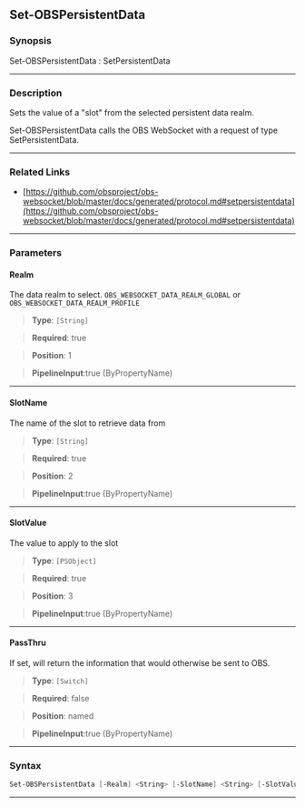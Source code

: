 Set-OBSPersistentData
---------------------
### Synopsis
Set-OBSPersistentData : SetPersistentData

---
### Description

Sets the value of a "slot" from the selected persistent data realm.


Set-OBSPersistentData calls the OBS WebSocket with a request of type SetPersistentData.

---
### Related Links
* [https://github.com/obsproject/obs-websocket/blob/master/docs/generated/protocol.md#setpersistentdata](https://github.com/obsproject/obs-websocket/blob/master/docs/generated/protocol.md#setpersistentdata)



---
### Parameters
#### **Realm**

The data realm to select. `OBS_WEBSOCKET_DATA_REALM_GLOBAL` or `OBS_WEBSOCKET_DATA_REALM_PROFILE`



> **Type**: ```[String]```

> **Required**: true

> **Position**: 1

> **PipelineInput**:true (ByPropertyName)



---
#### **SlotName**

The name of the slot to retrieve data from



> **Type**: ```[String]```

> **Required**: true

> **Position**: 2

> **PipelineInput**:true (ByPropertyName)



---
#### **SlotValue**

The value to apply to the slot



> **Type**: ```[PSObject]```

> **Required**: true

> **Position**: 3

> **PipelineInput**:true (ByPropertyName)



---
#### **PassThru**

If set, will return the information that would otherwise be sent to OBS.



> **Type**: ```[Switch]```

> **Required**: false

> **Position**: named

> **PipelineInput**:true (ByPropertyName)



---
### Syntax
```PowerShell
Set-OBSPersistentData [-Realm] <String> [-SlotName] <String> [-SlotValue] <PSObject> [-PassThru] [<CommonParameters>]
```
---
